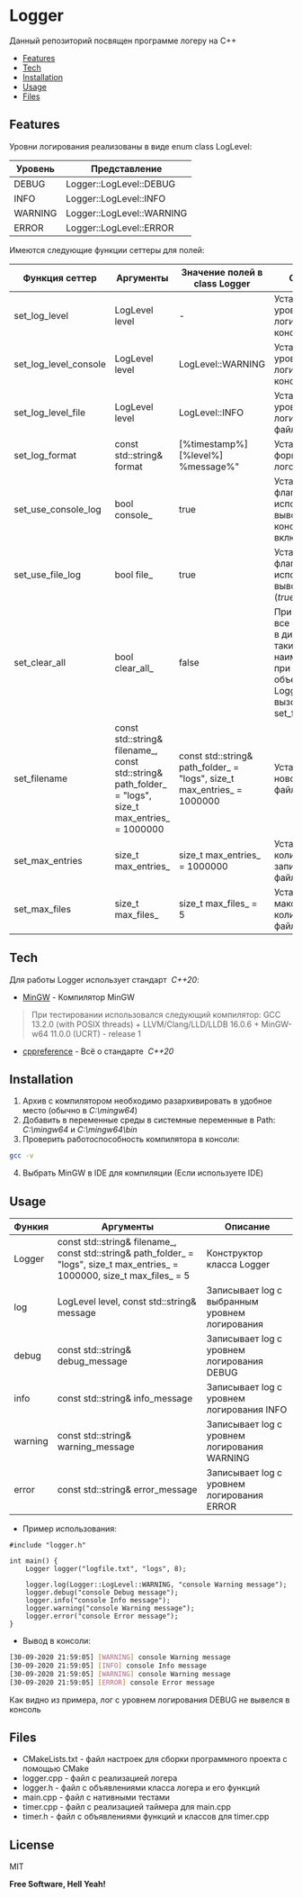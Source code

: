 # Logger

Данный репозиторий посвящен программе логеру на C++

- [Features](#Features)
- [Tech](#Tech)
- [Installation](#Installation)
- [Usage](#Usage)
- [Files](#Files)

## Features

Уровни логирования реализованы в виде enum class LogLevel:

| Уровень | Представление |
| ------ | ------ |
| DEBUG | Logger::LogLevel::DEBUG |
| INFO | Logger::LogLevel::INFO |
| WARNING | Logger::LogLevel::WARNING |
| ERROR | Logger::LogLevel::ERROR |

Имеются следующие функции сеттеры для полей:

| Функция сеттер        | Аргументы | Значение полей в class Logger | Описание |
|-----------------------| ------ | ------ |  ------ | 
| set_log_level         | LogLevel level | - | Устанавливает уровень логирования для консоли и файла |
| set_log_level_console | LogLevel level | LogLevel::WARNING | Устанавливает уровень логирования для консоли |
| set_log_level_file    | LogLevel level | LogLevel::INFO | Устанавливает уровень логирования для файла |
| set_log_format        | const std::string& format | [%timestamp%] [%level%] %message%" | Устанавливает формат вывода логов |
| set_use_console_log   | bool console_ | true | Устанавливает флаг использования вывода в консоль (_true_ включить) |
| set_use_file_log      | bool file_ | true | Устанавливает флаг использования вывода в файлы (_true_ включить) |
| set_clear_all         | bool clear_all_ | false | При _true_ удаляет все файлы логов в директории (с таким же наименованием) при создании объекта класса Logger или при вызове set_filename |
| set_filename          | const std::string& filename_, const std::string& path_folder_ = "logs", size_t max_entries_ = 1000000 | const std::string& path_folder_ = "logs", size_t max_entries_ = 1000000 | Устанвливает новое название файлов |
| set_max_entries       | size_t max_entries_ | size_t max_entries_ = 1000000 | Устанвливает количество записей в одном файле |
| set_max_files         | size_t max_files_ | size_t max_files_ = 5 | Устанавливает максимальное количество файлов |

## Tech

Для работы Logger использует стандарт&nbsp; _C++20_:

- [MinGW](https://winlibs.com/) - Компилятор MinGW
> При тестировании использовался следующий компилятор:
> GCC 13.2.0 (with POSIX threads) + LLVM/Clang/LLD/LLDB 16.0.6 + MinGW-w64 11.0.0 (UCRT) - release 1
- [cppreference](https://ru.cppreference.com/w/cpp/20) - Всё о стандарте&nbsp; _C++20_

## Installation

1. Архив с компилятором необходимо разархивировать в удобное место (обычно в _C:\mingw64_)
2. Добавить в переменные среды в системные переменные в Path: _C:\mingw64_ и _C:\mingw64\bin_
4. Проверить работоспособность компилятора в консоли:
```sh
gcc -v
```
4. Выбрать MinGW в IDE для компиляции (Если используете IDE)

## Usage

| Функия | Аргументы | Описание |
| ------ | ------ | ------ |
| Logger | const std::string& filename_, const std::string& path_folder_ = "logs", size_t max_entries_ = 1000000, size_t max_files_ = 5 | Конструктор класса Logger |
| log | LogLevel level, const std::string& message | Записывает log с выбранным уровнем логирования |
| debug | const std::string& debug_message | Записывает log с уровнем логирования DEBUG |
| info | const std::string& info_message | Записывает log с уровнем логирования INFO |
| warning | const std::string& warning_message | Записывает log с уровнем логирования WARNING |
| error | const std::string& error_message | Записывает log с уровнем логирования ERROR |

- Пример использования:
```С++
#include "logger.h"

int main() {
    Logger logger("logfile.txt", "logs", 8);

    logger.log(Logger::LogLevel::WARNING, "console Warning message");
    logger.debug("console Debug message");
    logger.info("console Info message");
    logger.warning("console Warning message");
    logger.error("console Error message");
}
```

- Вывод в консоли:
```sh
[30-09-2020 21:59:05] [WARNING] console Warning message
[30-09-2020 21:59:05] [INFO] console Info message
[30-09-2020 21:59:05] [WARNING] console Warning message
[30-09-2020 21:59:05] [ERROR] console Error message
```

Как видно из примера, лог с уровнем логирования DEBUG не вывелся в консоль

## Files

- CMakeLists.txt - файл настроек для сборки программного проекта с помощью CMake
- logger.cpp - файл с реализацией логера
- logger.h - файл с объявлениями класса логера и его функций
- main.cpp - файл с нативными тестами
- timer.cpp - файл с реализацией таймера для main.cpp
- timer.h - файл с объявлениями функций и классов для timer.cpp

## License

MIT

**Free Software, Hell Yeah!**
